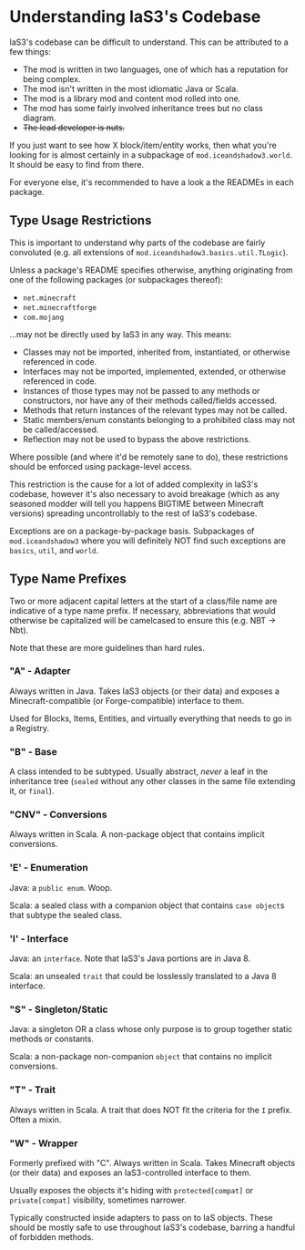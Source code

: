 # Understanding IaS3's Codebase

IaS3's codebase can be difficult to understand. This can be attributed to a few things:
* The mod is written in two languages, one of which has a reputation for being complex.
* The mod isn't written in the most idiomatic Java or Scala.
* The mod is a library mod and content mod rolled into one.
* The mod has some fairly involved inheritance trees but no class diagram.
* ~~The lead developer is nuts.~~

If you just want to see how X block/item/entity works,
then what you're looking for is almost certainly in a subpackage of `mod.iceandshadow3.world`.
It should be easy to find from there.

For everyone else, it's recommended to have a look a the READMEs in each package.

## Type Usage Restrictions
This is important to understand why parts of the codebase are fairly convoluted
(e.g. all extensions of `mod.iceandshadow3.basics.util.TLogic`).

Unless a package's README specifies otherwise, anything originating from one of the following packages
(or subpackages thereof):
* `net.minecraft`
* `net.minecraftforge`
* `com.mojang`

...may not be directly used by IaS3 in any way. This means:
* Classes may not be imported, inherited from, instantiated, or otherwise referenced in code.
* Interfaces may not be imported, implemented, extended, or otherwise referenced in code.
* Instances of those types may not be passed to any methods or constructors, nor have any of their methods called/fields accessed.
* Methods that return instances of the relevant types may not be called.
* Static members/enum constants belonging to a prohibited class may not be called/accessed.
* Reflection may not be used to bypass the above restrictions.

Where possible (and where it'd be remotely sane to do),
these restrictions should be enforced using package-level access.

This restriction is the cause for a lot of added complexity in IaS3's codebase,
however it's also necessary to avoid breakage (which as any seasoned modder will tell you happens BIGTIME between Minecraft versions) spreading uncontrollably to the rest of IaS3's codebase.

Exceptions are on a package-by-package basis.
Subpackages of `mod.iceandshadow3` where you will definitely NOT find such exceptions are `basics`, `util`, and `world`.

## Type Name Prefixes
Two or more adjacent capital letters at the start of a class/file name are indicative of a type name prefix.
If necessary, abbreviations that would otherwise be capitalized will be camelcased to ensure this (e.g. NBT -> Nbt).

Note that these are more guidelines than hard rules.

### "A" - Adapter
Always written in Java.
Takes IaS3 objects (or their data) and exposes a Minecraft-compatible (or Forge-compatible) interface to them.

Used for Blocks, Items, Entities, and virtually everything that needs to go in a Registry.

### "B" - Base
A class intended to be subtyped. Usually abstract, *never* a leaf in the inheritance tree
(`sealed` without any other classes in the same file extending it, or `final`).

### "CNV" - Conversions
Always written in Scala.
A non-package object that contains implicit conversions.

### 'E' - Enumeration
Java: a `public enum`. Woop.

Scala: a sealed class with a companion object that contains `case object`s that subtype the sealed class.

### 'I' - Interface
Java: an `interface`. Note that IaS3's Java portions are in Java 8.

Scala: an unsealed `trait` that could be losslessly translated to a Java 8 interface.

### "S" - Singleton/Static
Java: a singleton OR a class whose only purpose is to group together static methods or constants.

Scala: a non-package non-companion `object` that contains no implicit conversions.

### "T" - Trait
Always written in Scala. A trait that does NOT fit the criteria for the `I` prefix. Often a mixin.

### "W" - Wrapper
Formerly prefixed with "C". Always written in Scala.
Takes Minecraft objects (or their data) and exposes an IaS3-controlled interface to them.

Usually exposes the objects it's hiding with `protected[compat]` or `private[compat]` visibility, sometimes narrower.

Typically constructed inside adapters to pass on to IaS objects.
These should be mostly safe to use throughout IaS3's codebase, barring a handful of forbidden methods.